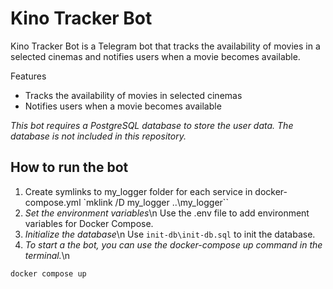 # Kino Tracker Bot

Kino Tracker Bot is a Telegram bot that tracks the availability of movies in a selected cinemas and notifies users when a movie becomes available.

Features
* Tracks the availability of movies in selected cinemas
* Notifies users when a movie becomes available

*This bot requires a PostgreSQL database to store the user data. The database is not included in this repository.*

## How to run the bot

1. Create symlinks to my_logger folder for each service in docker-compose.yml
`mklink /D my_logger ..\my_logger``
2. *Set the environment variables*\n
Use the .env file to add environment variables for Docker Compose.
3. *Initialize the database*\n
Use `init-db\init-db.sql` to init the database.
4. *To start a the bot, you can use the docker-compose up command in the terminal.*\n
```shell
docker compose up
```